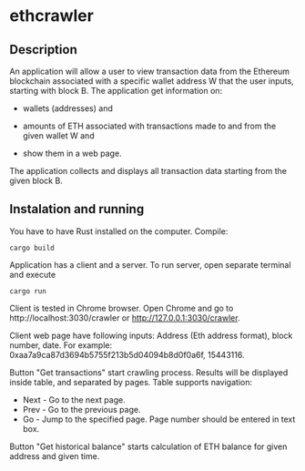 # ethcrawler

## Description

An application will allow a user to view transaction data from the Ethereum blockchain associated with a specific wallet address W that the user inputs, starting with block B. The application get information on:

* wallets (addresses) and 

* amounts of ETH associated with transactions made to and from the given wallet W and

* show them in a web page. 

The application collects and displays all transaction data starting from the given block B. 

## Instalation and running

You have to have Rust installed on the computer.
Compile:
```
cargo build
```
Application has a client and a server. 
To run server, open separate terminal and execute
```
cargo run
```
Client is tested in Chrome browser. Open Chrome and go to http://localhost:3030/crawler or http://127.0.0.1:3030/crawler.

Client web page have following inputs: Address (Eth address format), block number, date. For example: 0xaa7a9ca87d3694b5755f213b5d04094b8d0f0a6f, 15443116.

Button "Get transactions" start crawling process. Results will be displayed inside table, and separated by pages. Table supports navigation:
* Next - Go to the next page.
* Prev - Go to the previous page.
* Go - Jump to the specified page. Page number should be entered in text box.

Button "Get historical balance" starts calculation of ETH balance for given address and given time.